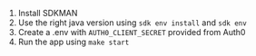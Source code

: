 1. Install SDKMAN
2. Use the right java version using `sdk env install` and `sdk env`
3. Create a .env with `AUTH0_CLIENT_SECRET` provided from Auth0
4. Run the app using `make start`